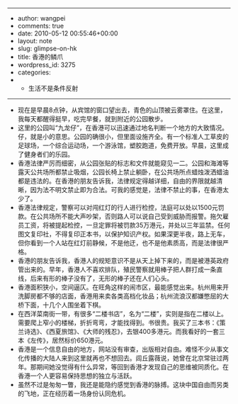 - ---
- author: wangpei
- comments: true
- date: 2010-05-12 00:55:46+00:00
- layout: note
- slug: glimpse-on-hk
- title: 香港的鳞爪
- wordpress_id: 3275
- categories:
- - 生活不是条件反射
- ---
- 现在是早晨8点钟，从宾馆的窗口望出去，青色的山顶被云雾罩住。在这里，我每天都醒得挺早，吃完早餐，就到附近的公园散步。
- 这里的公园叫“九龙仔”，在香港可以迅速通过地名判断一个地方的大致情况。仔，就是小的意思。公园的确很小，但里面设施齐全。有一个标准人工草皮的足球场，一个综合运动场，一个游泳馆，塑胶跑道，免费开放。早晨，这里成了健身者们的乐园。
- 香港法律严厉而细密，从公园张贴的标志和文件就能窥见一二。公园和海滩等露天公共场所都禁止吸烟，公园长椅上禁止躺卧，在公共场所点蜡烛泼洒蜡油都是违法的。在香港的朋友告诉我，法律规定得越详细，自由的界限就越清晰，因为法不明文禁止即为合法。可我的感觉是，法律不禁止的事，在香港太少了。
- 香港法律规定，警察可以对闯红灯的行人进行检控，法庭可以处以1500元罚款。在公共场所不能大声吵架，否则路人可以说自己受到威胁而报警。拖欠雇员工资，将被提起检控，一旦定罪将被罚款35万港元，并处以三年监禁。任何图文复印社，不得复印正本书，以保护知识产权。如果深更半夜，路上无车，但你看到一个人站在红灯前静候，不是他迂，也不是他素质高，而是法律很严格。
- 香港的朋友告诉我，香港人的规矩意识不是从天上掉下来的，而是被港英政府管出来的。早年，香港人不喜欢排队，殖民警察就用棒子把人群打成一条直线，后来有形的棒子没有了，无形的棒子还在人们心头。
- 香港面积狭小，空间逼仄。在旺角这样的闹市区，最能感觉出来。杭州用来开洗脚房都不够的店面，香港用来卖各类高档化妆品；杭州流浪汉都嫌憋屈的大桥下面，十几个人围坐着下棋。
- 在西洋菜南街一带，有很多“二楼书店”，名为“二楼”，实则是指在二楼以上。需要爬上窄小的楼梯，折折弯弯，才能找得到。书很贵。我买了三本书：《策兰诗选》、《西夏旅馆》、《大师的残忍》，去银400多港元。而我看好的一套三本《左传》，居然标价650港元。
- 香港是一个信息自由的地方，网站没有审查，出版相对自由。难怪不少从事文化传播的大陆人来到这里就再也不想回去。闾丘露薇说，她曾在北京常驻过两年。那期间她没觉得有什么异常，等回到香港才发现自己的思维被同质化。在香港一个人更容易保持思想的独立与活跃。
- 虽然不过是匆匆一瞥，我还是能隐约感觉到香港的脉搏。这块中国自由而另类的飞地，正在经历着一场身份认同危机。
